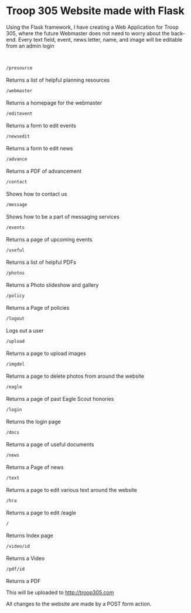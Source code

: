 # Troop 305 Website made with Flask

<p>Using the Flask framework, I have creating a Web Application for Troop 305, where the future Webmaster does not need to worry about the back-end. Every text field, event, news letter, name, and image will be editable from an admin login</p>
<br>
<code>
/presource
</code><br>
Returns a list of helpful planning resources<br>
<code>
/webmaster
</code><br>
Returns a homepage for the webmaster<br>
<code>
/editevent
</code><br>
Returns a form to edit events<br>
<code>
/newsedit
</code><br>
Returns a form to edit news<br>
<code>
/advance
</code><br>
Returns a PDF of advancement<br>
<code>
/contact
</code><br>
Shows how to contact us<br>
<code>
/message
</code><br>
Shows how to be a part of messaging services<br>
<code>
/events
</code><br>
Returns a page of upcoming events<br>
<code>
/useful
</code><br>
Returns a list of helpful PDFs<br>
<code>
/photos
</code><br>
Returns a Photo slideshow and gallery<br>

<code>
/policy
</code><br>
Returns a Page of policies<br>

<code>
/logout
</code><br>
Logs out a user<br>
<code>
/upload
</code><br>
Returns a page to upload images<br>

<code>
/imgdel
</code><br>
Returns a page to delete photos from around the website<br>

<code>
/eagle
</code><br>
Returns a page of past Eagle Scout honories<br>

<code>
/login
</code><br>
Returns the login page<br>
<code>
/docs
</code><br>
Returns a page of useful documents<br>

<code>
/news
</code><br>
Returns a Page of news<br>

<code>
/text
</code><br>
Returns a page to edit various text around the website<br>

<code>
/hra
</code><br>
Returns a page to edit /eagle<br>

<code>
/
</code><br>
Returns Index page<br>

<code>
/video/id
</code><br>
Returns a Video<br>

<code>
/pdf/id
</code><br>
Returns a PDF<br>

This will be uploaded to http://troop305.com

All changes to the website are made by a POST form action.